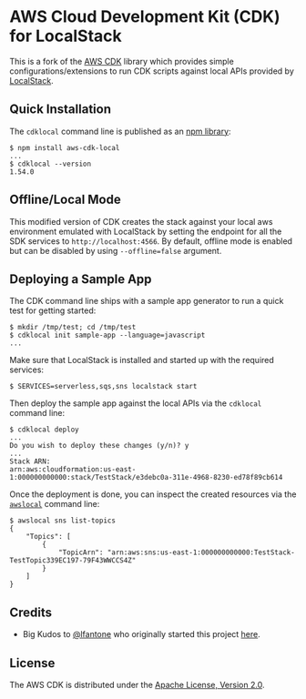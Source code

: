 # AWS Cloud Development Kit (CDK) for LocalStack

This is a fork of the [AWS CDK](https://github.com/aws/aws-cdk) library which provides simple configurations/extensions to run CDK scripts against local APIs provided by [LocalStack](https://github.com/localstack/localstack).

## Quick Installation

The `cdklocal` command line is published as an [npm library](https://www.npmjs.com/package/aws-cdk-local):
```
$ npm install aws-cdk-local
...
$ cdklocal --version
1.54.0
```

## Offline/Local Mode

This modified version of CDK creates the stack against your local aws environment emulated with LocalStack by setting the endpoint for all the SDK services to `http://localhost:4566`. By default, offline mode is enabled but can be disabled by using `--offline=false` argument.

## Deploying a Sample App

The CDK command line ships with a sample app generator to run a quick test for getting started:
```
$ mkdir /tmp/test; cd /tmp/test
$ cdklocal init sample-app --language=javascript
...
```

Make sure that LocalStack is installed and started up with the required services:
```
$ SERVICES=serverless,sqs,sns localstack start
```

Then deploy the sample app against the local APIs via the `cdklocal` command line:
```
$ cdklocal deploy
...
Do you wish to deploy these changes (y/n)? y
...
Stack ARN:
arn:aws:cloudformation:us-east-1:000000000000:stack/TestStack/e3debc0a-311e-4968-8230-ed78f89cb614
```

Once the deployment is done, you can inspect the created resources via the [`awslocal`](https://github.com/localstack/awscli-local) command line:
```
$ awslocal sns list-topics
{
    "Topics": [
        {
            "TopicArn": "arn:aws:sns:us-east-1:000000000000:TestStack-TestTopic339EC197-79F43WWCCS4Z"
        }
    ]
}
```

## Credits

* Big Kudos to [@lfantone](https://github.com/lfantone) who originally started this project [here](https://github.com/lfantone/aws-cdk).

## License

The AWS CDK is distributed under the [Apache License, Version 2.0](https://www.apache.org/licenses/LICENSE-2.0).

